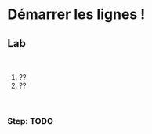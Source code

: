 <!-- .slide: class="exercice" -->

# Démarrer les lignes !

## Lab

<br>

1. ??
2. ??

<br>

### Step: TODO
